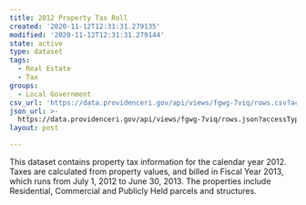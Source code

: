 ```yaml
---
title: 2012 Property Tax Roll
created: '2020-11-12T12:31:31.279135'
modified: '2020-11-12T12:31:31.279144'
state: active
type: dataset
tags:
  - Real Estate
  - Tax
groups:
  - Local Government
csv_url: 'https://data.providenceri.gov/api/views/fgwg-7viq/rows.csv?accessType=DOWNLOAD'
json_url: >-
  https://data.providenceri.gov/api/views/fgwg-7viq/rows.json?accessType=DOWNLOAD
layout: post

---
```

This dataset contains property tax information for the calendar year 2012. Taxes are calculated from property values, and billed in Fiscal Year 2013, which runs from July 1, 2012 to June 30, 2013. The properties include Residential, Commercial and Publicly Held parcels and structures.
